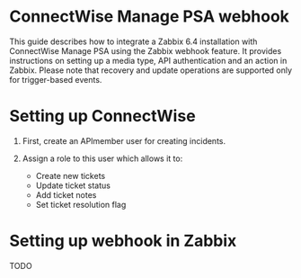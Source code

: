 # ConnectWise Manage PSA webhook

This guide describes how to integrate a Zabbix 6.4 installation with ConnectWise Manage PSA using the Zabbix webhook feature. It provides instructions on setting up a media type, API authentication and an action in Zabbix.
Please note that recovery and update operations are supported only for trigger-based events.

# Setting up ConnectWise

1. First, create an APImember user for creating incidents.

2. Assign a role to this user which allows it to:

   - Create new tickets
   - Update ticket status
   - Add ticket notes
   - Set ticket resolution flag
   
# Setting up webhook in Zabbix

TODO

